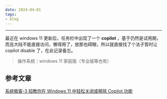 ```yaml
---
date: 2024-04-01
tags:
- blog
---
```

***
最近在 windows 11 更新后，任务栏中出现了一个 **copilot** ，基于仍然是试用期，而且大陆不能直接访问，懒得用了，放那也碍眼，所以就直接找了个法子暂时让 copilot disable 了，在此记录备忘。
> 操作系统：windows 11 家庭版（专业版等也有）
<!-- more -->
## 参考文章
[系统极客-3 招教你在 Windows 11 中轻松关闭或移除 Copilot 功能](https://www.sysgeek.cn/windows-11-disable-copilot/)